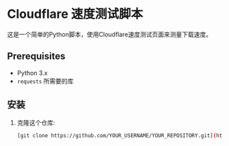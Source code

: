 # Cloudflare 速度测试脚本

这是一个简单的Python脚本，使用Cloudflare速度测试页面来测量下载速度。
## Prerequisites

- Python 3.x
- `requests` 所需要的库

## 安装

1. 克隆这个仓库:

   ```bash
   [git clone https://github.com/YOUR_USERNAME/YOUR_REPOSITORY.git](https://github.com/DevilAguo0/speedtest.git)
